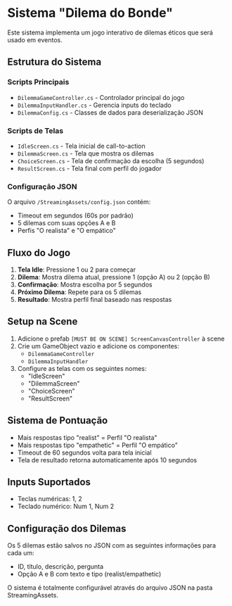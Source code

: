 # Sistema "Dilema do Bonde"

Este sistema implementa um jogo interativo de dilemas éticos que será usado em eventos.

## Estrutura do Sistema

### Scripts Principais
- `DilemmaGameController.cs` - Controlador principal do jogo
- `DilemmaInputHandler.cs` - Gerencia inputs do teclado
- `DilemmaConfig.cs` - Classes de dados para deserialização JSON

### Scripts de Telas
- `IdleScreen.cs` - Tela inicial de call-to-action
- `DilemmaScreen.cs` - Tela que mostra os dilemas
- `ChoiceScreen.cs` - Tela de confirmação da escolha (5 segundos)
- `ResultScreen.cs` - Tela final com perfil do jogador

### Configuração JSON
O arquivo `/StreamingAssets/config.json` contém:
- Timeout em segundos (60s por padrão)
- 5 dilemas com suas opções A e B
- Perfis "O realista" e "O empático"

## Fluxo do Jogo

1. **Tela Idle**: Pressione 1 ou 2 para começar
2. **Dilema**: Mostra dilema atual, pressione 1 (opção A) ou 2 (opção B)
3. **Confirmação**: Mostra escolha por 5 segundos
4. **Próximo Dilema**: Repete para os 5 dilemas
5. **Resultado**: Mostra perfil final baseado nas respostas

## Setup na Scene

1. Adicione o prefab `[MUST BE ON SCENE] ScreenCanvasController` à scene
2. Crie um GameObject vazio e adicione os componentes:
   - `DilemmaGameController`
   - `DilemmaInputHandler`
3. Configure as telas com os seguintes nomes:
   - "IdleScreen"
   - "DilemmaScreen" 
   - "ChoiceScreen"
   - "ResultScreen"

## Sistema de Pontuação

- Mais respostas tipo "realist" = Perfil "O realista"
- Mais respostas tipo "empathetic" = Perfil "O empático"
- Timeout de 60 segundos volta para tela inicial
- Tela de resultado retorna automaticamente após 10 segundos

## Inputs Suportados

- Teclas numéricas: 1, 2
- Teclado numérico: Num 1, Num 2

## Configuração dos Dilemas

Os 5 dilemas estão salvos no JSON com as seguintes informações para cada um:
- ID, título, descrição, pergunta
- Opção A e B com texto e tipo (realist/empathetic)

O sistema é totalmente configurável através do arquivo JSON na pasta StreamingAssets.